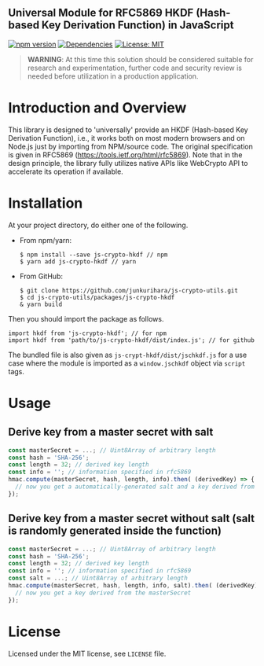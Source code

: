 Universal Module for RFC5869 HKDF (Hash-based Key Derivation Function) in JavaScript
--
[![npm version](https://badge.fury.io/js/js-crypto-hkdf.svg)](https://badge.fury.io/js/js-crypto-hkdf)
[![Dependencies](https://david-dm.org/junkurihara/jscu.svg?path=packages/js-crypto-hkdf)](https://david-dm.org/junkurihara/jscu?path=packages/js-crypto-hkdf)
[![License: MIT](https://img.shields.io/badge/License-MIT-yellow.svg)](https://opensource.org/licenses/MIT)

> **WARNING**: At this time this solution should be considered suitable for research and experimentation, further code and security review is needed before utilization in a production application.

# Introduction and Overview
This library is designed to 'universally' provide an HKDF (Hash-based Key Derivation Function), i.e., it works both on most modern browsers and on Node.js just by importing from NPM/source code. The original specification is given in RFC5869 (https://tools.ietf.org/html/rfc5869). Note that in the design principle, the library fully utilizes native APIs like WebCrypto API to accelerate its operation if available. 

# Installation

At your project directory, do either one of the following.

- From npm/yarn:
  ```shell
  $ npm install --save js-crypto-hkdf // npm
  $ yarn add js-crypto-hkdf // yarn
  ```
- From GitHub:
  ```shell
  $ git clone https://github.com/junkurihara/js-crypto-utils.git
  $ cd js-crypto-utils/packages/js-crypto-hkdf
  & yarn build
  ```

Then you should import the package as follows.

```shell
import hkdf from 'js-crypto-hkdf'; // for npm
import hkdf from 'path/to/js-crypto-hkdf/dist/index.js'; // for github
```

The bundled file is also given as `js-crypt-hkdf/dist/jschkdf.js` for a use case where the module is imported as a `window.jschkdf` object via `script` tags.

  
# Usage

## Derive key from a master secret with salt

```javascript
const masterSecret = ...; // Uint8Array of arbitrary length
const hash = 'SHA-256';
const length = 32; // derived key length
const info = ''; // information specified in rfc5869
hmac.compute(masterSecret, hash, length, info).then( (derivedKey) => {
  // now you get a automatically-generated salt and a key derived from the masterSecret.
});
```

## Derive key from a master secret without salt (salt is randomly generated inside the function)

```javascript
const masterSecret = ...; // Uint8Array of arbitrary length
const hash = 'SHA-256';
const length = 32; // derived key length
const info = ''; // information specified in rfc5869
const salt = ...; // Uint8Array of arbitrary length
hmac.compute(masterSecret, hash, length, info, salt).then( (derivedKey) => {
  // now you get a key derived from the masterSecret
});
``` 

# License

Licensed under the MIT license, see `LICENSE` file.